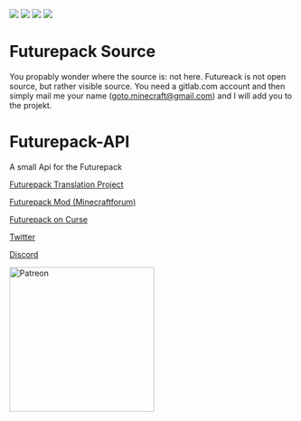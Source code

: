 [![](http://cf.way2muchnoise.eu/full_futurepack_downloads.svg)](https://minecraft.curseforge.com/projects/futurepack)
[![](http://cf.way2muchnoise.eu/versions/Available%20For%20Minecraft_futurepack_all.svg)](https://minecraft.curseforge.com/projects/futurepack)
[![](http://cf.way2muchnoise.eu/packs/futurepack.svg)](https://minecraft.curseforge.com/projects/futurepack)
[![](http://cf.way2muchnoise.eu/supported/futurepack.svg)](https://minecraft.curseforge.com/projects/futurepack)

#  Futurepack Source
You propably wonder where the source is: not here. Futureack is not open source, but rather visible source. You need a gitlab.com account and then simply mail me your name (goto.minecraft@gmail.com) and I will add you to the projekt. 


# Futurepack-API
A small Api for the Futurepack

[Futurepack Translation Project](https://github.com/Wugand/FuturePack-Language)

[Futurepack Mod (Minecraftforum)](http://www.minecraftforum.net/forums/mapping-and-modding/minecraft-mods/2644868-futurepack-mod-discover-new-dimensions)

[Futurepack on Curse](http://mods.curse.com/mc-mods/minecraft/237333-futurepack#t1:description)

[Twitter](https://twitter.com/MCenderdragonxD)

[Discord](https://discord.gg/UpdVfFk)

[<img alt="Patreon" src=http://i.imgur.com/k44o58p.png width=256\>](https://www.patreon.com/mcenderdragon)
